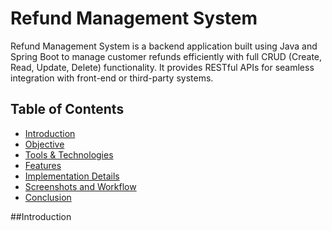 # Refund Management System

Refund Management System is a backend application built using Java and Spring Boot to manage customer refunds efficiently with full CRUD (Create, Read, Update, Delete) functionality. It provides RESTful APIs for seamless integration with front-end or third-party systems.

## Table of Contents

- [Introduction](##Introduction)
- [Objective](##Objective)
- [Tools & Technologies](##Tools-&-Technologies)
- [Features](##Features)
- [Implementation Details](##Implementation-Details)
- [Screenshots and Workflow](##Screenshots-and-Workflow)
- [Conclusion](##Conclusion)

##Introduction
